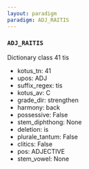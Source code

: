 ```yaml
---
layout: paradigm
paradigm: ADJ_RAITIS
---
```

### ` ADJ_RAITIS `

Dictionary class 41 tis
* kotus_tn: 41
* upos: ADJ
* suffix_regex: tis
* kotus_av: C
* grade_dir: strengthen
* harmony: back
* possessive: False
* stem_diphthong: None
* deletion: is
* plurale_tantum: False
* clitics: False
* pos: ADJECTIVE
* stem_vowel: None
